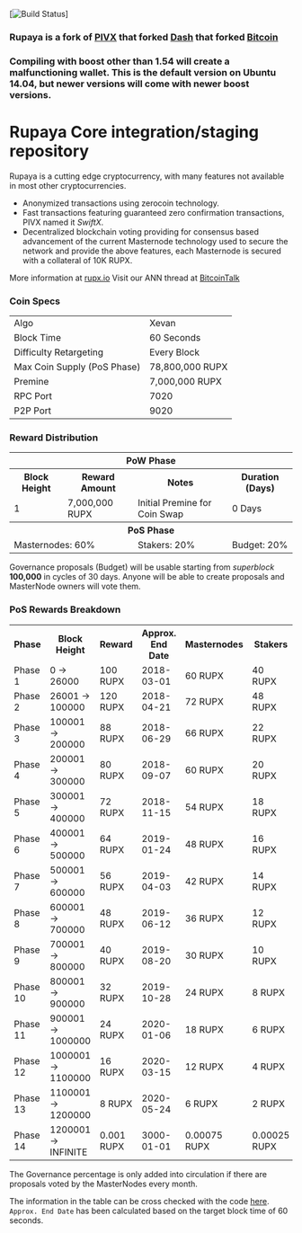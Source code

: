 [![Build Status](https://travis-ci.org/rupaya-project/rupaya.svg?branch=travis)]

### Rupaya is a fork of [PIVX](https://github.com/PIVX-Project/PIVX) that forked [Dash](https://github.com/dashpay/dash) that forked [Bitcoin](https://github.com/bitcoin/bitcoinp)

### Compiling with boost other than 1.54 will create a malfunctioning wallet. This is the default version on Ubuntu 14.04, but newer versions will come with newer boost versions.


# Rupaya Core integration/staging repository


Rupaya is a cutting edge cryptocurrency, with many features not available in most other cryptocurrencies.
- Anonymized transactions using zerocoin technology.
- Fast transactions featuring guaranteed zero confirmation transactions, PIVX named it _SwiftX_.
- Decentralized blockchain voting providing for consensus based advancement of the current Masternode
  technology used to secure the network and provide the above features, each Masternode is secured
  with a collateral of 10K RUPX.

More information at [rupx.io](https://www.rupx.io) Visit our ANN thread at [BitcoinTalk](http://www.bitcointalk.org/index.php)


### Coin Specs
<table>
<tr><td>Algo</td><td>Xevan</td></tr>
<tr><td>Block Time</td><td>60 Seconds</td></tr>
<tr><td>Difficulty Retargeting</td><td>Every Block</td></tr>
<tr><td>Max Coin Supply (PoS Phase)</td><td>78,800,000 RUPX</td></tr>
<tr><td>Premine</td><td>7,000,000 RUPX</td></tr>
<tr><td>RPC Port</td><td>7020</td></tr>
<tr><td>P2P Port</td><td>9020</td></tr>
</table>


### Reward Distribution

<table>
<th colspan=4>PoW Phase</th>
<tr><th>Block Height</th><th>Reward Amount</th><th>Notes</th><th>Duration (Days)</th></tr>
<tr><td>1</td><td>7,000,000 RUPX</td><td>Initial Premine for Coin Swap</td><td>0 Days</td></tr>
<tr><th colspan=4>PoS Phase</th></tr>
<td colspan=2>Masternodes: 60%</td><td>Stakers: 20%</td><td>Budget: 20%</td></tr>
</table>

Governance proposals (Budget) will be usable starting from _superblock_ **100,000** in cycles of 30 days. Anyone will be able to create proposals and MasterNode owners will vote them.

### PoS Rewards Breakdown

<table>
<th>Phase</th><th>Block Height</th><th>Reward</th><th>Approx. End Date</th><th>Masternodes</th><th>Stakers</th><th>Governance Max</th>
<tr><td>Phase 1</td><td>0 ->  26000</td><td>100 RUPX</td><td>2018-03-01</td><td>60 RUPX</td><td>40 RUPX</td><td>0 RUPX</td></tr>
<tr><td>Phase 2</td><td> 26001 ->  100000</td><td>120 RUPX</td><td>2018-04-21</td><td>72 RUPX</td><td>48 RUPX</td><td>0 RUPX</td></tr>
<tr><td>Phase 3</td><td>100001 ->  200000</td><td>88 RUPX</td><td>2018-06-29</td><td>66 RUPX</td><td>22 RUPX</td><td>22 RUPX</td></tr>
<tr><td>Phase 4</td><td>200001 ->  300000</td><td>80 RUPX</td><td>2018-09-07</td><td>60 RUPX</td><td>20 RUPX</td><td>20 RUPX</td></tr>
<tr><td>Phase 5</td><td>300001 ->  400000</td><td>72 RUPX</td><td>2018-11-15</td><td>54 RUPX</td><td>18 RUPX</td><td>18 RUPX</td></tr>
<tr><td>Phase 6</td><td>400001 ->  500000</td><td>64 RUPX</td><td>2019-01-24</td><td>48 RUPX</td><td>16 RUPX</td><td>16 RUPX</td></tr>
<tr><td>Phase 7</td><td>500001 ->  600000</td><td>56 RUPX</td><td>2019-04-03</td><td>42 RUPX</td><td>14 RUPX</td><td>14 RUPX</td></tr>
<tr><td>Phase 8</td><td>600001 ->  700000</td><td>48 RUPX</td><td>2019-06-12</td><td>36 RUPX</td><td>12 RUPX</td><td>12 RUPX</td></tr>
<tr><td>Phase 9</td><td>700001 ->  800000</td><td>40 RUPX</td><td>2019-08-20</td><td>30 RUPX</td><td>10 RUPX</td><td>10 RUPX</td></tr>
<tr><td>Phase 10</td><td>800001 ->  900000</td><td>32 RUPX</td><td>2019-10-28</td><td>24 RUPX</td><td>8 RUPX</td><td>8 RUPX</td></tr>
<tr><td>Phase 11</td><td>900001 -> 1000000</td><td>24 RUPX</td><td>2020-01-06</td><td>18 RUPX</td><td>6 RUPX</td><td>6 RUPX</td></tr>
<tr><td>Phase 12</td><td>1000001 -> 1100000</td><td>16 RUPX</td><td>2020-03-15</td><td>12 RUPX</td><td>4 RUPX</td><td>4 RUPX</td></tr>
<tr><td>Phase 13</td><td>1100001 -> 1200000</td><td>8 RUPX</td><td>2020-05-24</td><td>6 RUPX</td><td>2 RUPX</td><td>2 RUPX</td></tr>
<tr><td>Phase 14</td><td>1200001 -> INFINITE</td><td>0.001 RUPX</td><td>3000-01-01</td><td>0.00075 RUPX</td><td>0.00025 RUPX</td><td>0.00025 RUPX</td></tr>
</table>

The Governance percentage is only added into circulation if there are proposals voted by the MasterNodes every month.

The information in the table can be cross checked with the code [here](https://github.com/rupaya-project/rupaya/blob/v4.0.0/src/main.cpp#L2131-L2158). `Approx. End Date` has been calculated based on the target block time of 60 seconds.


